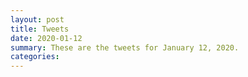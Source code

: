 ```yaml
---
layout: post
title: Tweets
date: 2020-01-12
summary: These are the tweets for January 12, 2020.
categories:
---
```


